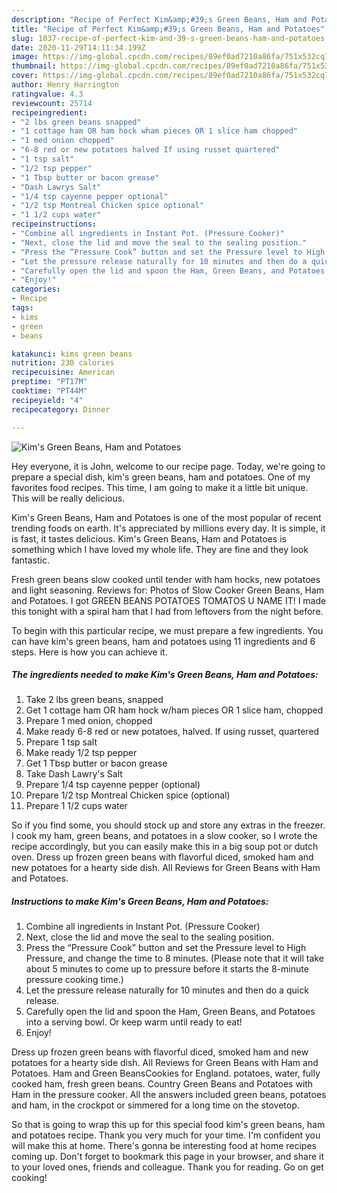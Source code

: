 ```yaml
---
description: "Recipe of Perfect Kim&amp;#39;s Green Beans, Ham and Potatoes"
title: "Recipe of Perfect Kim&amp;#39;s Green Beans, Ham and Potatoes"
slug: 1037-recipe-of-perfect-kim-and-39-s-green-beans-ham-and-potatoes
date: 2020-11-29T14:11:34.199Z
image: https://img-global.cpcdn.com/recipes/89ef0ad7210a86fa/751x532cq70/kims-green-beans-ham-and-potatoes-recipe-main-photo.jpg
thumbnail: https://img-global.cpcdn.com/recipes/89ef0ad7210a86fa/751x532cq70/kims-green-beans-ham-and-potatoes-recipe-main-photo.jpg
cover: https://img-global.cpcdn.com/recipes/89ef0ad7210a86fa/751x532cq70/kims-green-beans-ham-and-potatoes-recipe-main-photo.jpg
author: Henry Harrington
ratingvalue: 4.3
reviewcount: 25714
recipeingredient:
- "2 lbs green beans snapped"
- "1 cottage ham OR ham hock wham pieces OR 1 slice ham chopped"
- "1 med onion chopped"
- "6-8 red or new potatoes halved If using russet quartered"
- "1 tsp salt"
- "1/2 tsp pepper"
- "1 Tbsp butter or bacon grease"
- "Dash Lawrys Salt"
- "1/4 tsp cayenne pepper optional"
- "1/2 tsp Montreal Chicken spice optional"
- "1 1/2 cups water"
recipeinstructions:
- "Combine all ingredients in Instant Pot. (Pressure Cooker)"
- "Next, close the lid and move the seal to the sealing position."
- "Press the “Pressure Cook” button and set the Pressure level to High Pressure, and change the time to 8 minutes. (Please note that it will take about 5 minutes to come up to pressure before it starts the 8-minute pressure cooking time.)"
- "Let the pressure release naturally for 10 minutes and then do a quick release."
- "Carefully open the lid and spoon the Ham, Green Beans, and Potatoes into a serving bowl. Or keep warm until ready to eat!"
- "Enjoy!"
categories:
- Recipe
tags:
- kims
- green
- beans

katakunci: kims green beans 
nutrition: 230 calories
recipecuisine: American
preptime: "PT17M"
cooktime: "PT44M"
recipeyield: "4"
recipecategory: Dinner

---
```



![Kim&#39;s Green Beans, Ham and Potatoes](https://img-global.cpcdn.com/recipes/89ef0ad7210a86fa/751x532cq70/kims-green-beans-ham-and-potatoes-recipe-main-photo.jpg)

Hey everyone, it is John, welcome to our recipe page. Today, we're going to prepare a special dish, kim&#39;s green beans, ham and potatoes. One of my favorites food recipes. This time, I am going to make it a little bit unique. This will be really delicious.

Kim&#39;s Green Beans, Ham and Potatoes is one of the most popular of recent trending foods on earth. It's appreciated by millions every day. It is simple, it is fast, it tastes delicious. Kim&#39;s Green Beans, Ham and Potatoes is something which I have loved my whole life. They are fine and they look fantastic.

Fresh green beans slow cooked until tender with ham hocks, new potatoes and light seasoning. Reviews for: Photos of Slow Cooker Green Beans, Ham and Potatoes. I got GREEN BEANS POTATOES TOMATOS U NAME IT! I made this tonight with a spiral ham that I had from leftovers from the night before.


To begin with this particular recipe, we must prepare a few ingredients. You can have kim&#39;s green beans, ham and potatoes using 11 ingredients and 6 steps. Here is how you can achieve it.

<!--inarticleads1-->

##### The ingredients needed to make Kim&#39;s Green Beans, Ham and Potatoes:

1. Take 2 lbs green beans, snapped
1. Get 1 cottage ham OR ham hock w/ham pieces OR 1 slice ham, chopped
1. Prepare 1 med onion, chopped
1. Make ready 6-8 red or new potatoes, halved. If using russet, quartered
1. Prepare 1 tsp salt
1. Make ready 1/2 tsp pepper
1. Get 1 Tbsp butter or bacon grease
1. Take Dash Lawry&#39;s Salt
1. Prepare 1/4 tsp cayenne pepper (optional)
1. Prepare 1/2 tsp Montreal Chicken spice (optional)
1. Prepare 1 1/2 cups water


So if you find some, you should stock up and store any extras in the freezer. I cook my ham, green beans, and potatoes in a slow cooker, so I wrote the recipe accordingly, but you can easily make this in a big soup pot or dutch oven. Dress up frozen green beans with flavorful diced, smoked ham and new potatoes for a hearty side dish. All Reviews for Green Beans with Ham and Potatoes. 

<!--inarticleads2-->

##### Instructions to make Kim&#39;s Green Beans, Ham and Potatoes:

1. Combine all ingredients in Instant Pot. (Pressure Cooker)
1. Next, close the lid and move the seal to the sealing position.
1. Press the “Pressure Cook” button and set the Pressure level to High Pressure, and change the time to 8 minutes. (Please note that it will take about 5 minutes to come up to pressure before it starts the 8-minute pressure cooking time.)
1. Let the pressure release naturally for 10 minutes and then do a quick release.
1. Carefully open the lid and spoon the Ham, Green Beans, and Potatoes into a serving bowl. Or keep warm until ready to eat!
1. Enjoy!


Dress up frozen green beans with flavorful diced, smoked ham and new potatoes for a hearty side dish. All Reviews for Green Beans with Ham and Potatoes. Ham and Green BeansCookies for England. potatoes, water, fully cooked ham, fresh green beans. Country Green Beans and Potatoes with Ham in the pressure cooker. All the answers included green beans, potatoes and ham, in the crockpot or simmered for a long time on the stovetop. 

So that is going to wrap this up for this special food kim&#39;s green beans, ham and potatoes recipe. Thank you very much for your time. I'm confident you will make this at home. There's gonna be interesting food at home recipes coming up. Don't forget to bookmark this page in your browser, and share it to your loved ones, friends and colleague. Thank you for reading. Go on get cooking!

